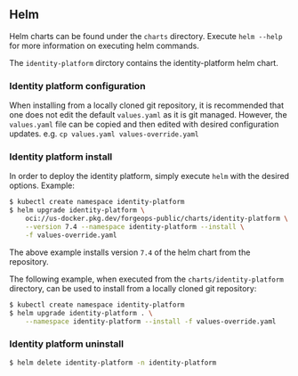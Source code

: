## Helm

Helm charts can be found under the `charts` directory.  Execute `helm --help`
for more information on executing helm commands.

The `identity-platform` dirctory contains the identity-platform helm chart.

### Identity platform configuration

When installing from a locally cloned git repository, it is recommended that
one does not edit the default `values.yaml` as it is git managed.  However, the
`values.yaml` file can be copied and then edited with desired configuration
updates.  e.g. `cp values.yaml values-override.yaml`

### Identity platform install

In order to deploy the identity platform, simply execute `helm` with the
desired options.  Example:

```bash
$ kubectl create namespace identity-platform
$ helm upgrade identity-platform \
    oci://us-docker.pkg.dev/forgeops-public/charts/identity-platform \
    --version 7.4 --namespace identity-platform --install \
    -f values-override.yaml
```

The above example installs version `7.4` of the helm chart from the repository.

The following example, when executed from the `charts/identity-platform`
directory, can be used to install from a locally cloned git repository:

```bash
$ kubectl create namespace identity-platform
$ helm upgrade identity-platform . \
    --namespace identity-platform --install -f values-override.yaml
```

### Identity platform uninstall

```bash
$ helm delete identity-platform -n identity-platform
```

